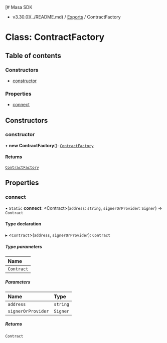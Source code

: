 [# Masa SDK
 - v3.30.0](../README.md) / [Exports](../modules.md) / ContractFactory

# Class: ContractFactory

## Table of contents

### Constructors

- [constructor](ContractFactory.md#constructor)

### Properties

- [connect](ContractFactory.md#connect)

## Constructors

### constructor

• **new ContractFactory**(): [`ContractFactory`](ContractFactory.md)

#### Returns

[`ContractFactory`](ContractFactory.md)

## Properties

### connect

▪ `Static` **connect**: \<Contract\>(`address`: `string`, `signerOrProvider`: `Signer`) => `Contract`

#### Type declaration

▸ \<`Contract`\>(`address`, `signerOrProvider`): `Contract`

##### Type parameters

| Name |
| :------ |
| `Contract` |

##### Parameters

| Name | Type |
| :------ | :------ |
| `address` | `string` |
| `signerOrProvider` | `Signer` |

##### Returns

`Contract`
